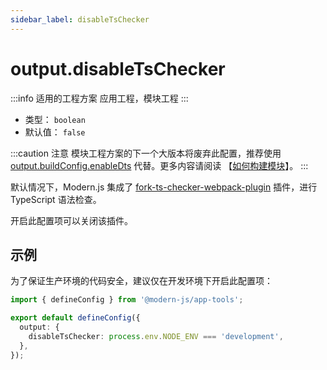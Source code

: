 ```yaml
---
sidebar_label: disableTsChecker
---
```


# output.disableTsChecker

:::info 适用的工程方案
应用工程，模块工程
:::

- 类型： `boolean`
- 默认值： `false`

:::caution 注意
模块工程方案的下一个大版本将废弃此配置，推荐使用 [output.buildConfig.enableDts](/docs/apis/config/output/build-config/enable-dts) 代替。更多内容请阅读 【[如何构建模块](/docs/guides/features/modules/build)】。
:::

默认情况下，Modern.js 集成了 [fork-ts-checker-webpack-plugin](https://github.com/TypeStrong/fork-ts-checker-webpack-plugin) 插件，进行 TypeScript 语法检查。

开启此配置项可以关闭该插件。

## 示例

为了保证生产环境的代码安全，建议仅在开发环境下开启此配置项：

```ts title="modern.config.ts"
import { defineConfig } from '@modern-js/app-tools';

export default defineConfig({
  output: {
    disableTsChecker: process.env.NODE_ENV === 'development',
  },
});
```
